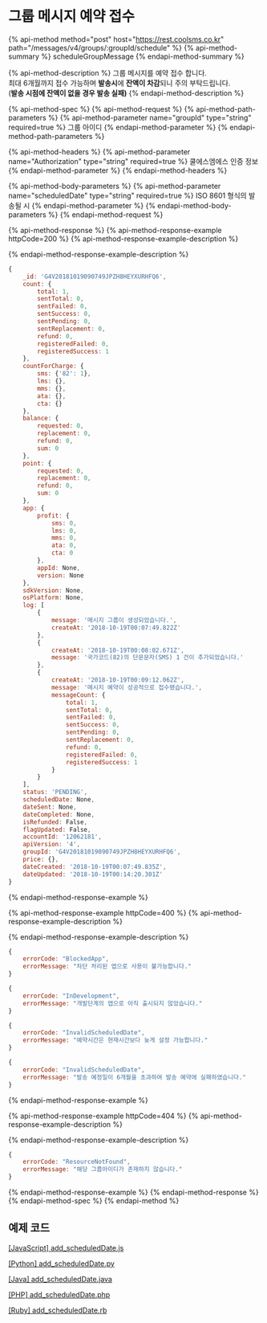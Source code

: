 # 그룹 메시지 예약 접수

{% api-method method="post" host="https://rest.coolsms.co.kr" path="/messages/v4/groups/:groupId/schedule" %}
{% api-method-summary %}
scheduleGroupMessage
{% endapi-method-summary %}

{% api-method-description %}
그룹 메시지를 예약 접수 합니다.  
최대 6개월까지 접수 가능하며 **발송시**에 **잔액이 차감**되니 주의 부탁드립니다.  
\(**발송 시점에 잔액이 없을 경우 발송 실패\)**
{% endapi-method-description %}

{% api-method-spec %}
{% api-method-request %}
{% api-method-path-parameters %}
{% api-method-parameter name="groupId" type="string" required=true %}
그룹 아이디
{% endapi-method-parameter %}
{% endapi-method-path-parameters %}

{% api-method-headers %}
{% api-method-parameter name="Authorization" type="string" required=true %}
쿨에스엠에스 인증 정보
{% endapi-method-parameter %}
{% endapi-method-headers %}

{% api-method-body-parameters %}
{% api-method-parameter name="scheduledDate" type="string" required=true %}
ISO 8601 형식의 발송될 시
{% endapi-method-parameter %}
{% endapi-method-body-parameters %}
{% endapi-method-request %}

{% api-method-response %}
{% api-method-response-example httpCode=200 %}
{% api-method-response-example-description %}

{% endapi-method-response-example-description %}

```javascript
{
    _id: 'G4V20181019090749JPZH8HEYXURHFQ6', 
    count: {
        total: 1,
        sentTotal: 0,
        sentFailed: 0,
        sentSuccess: 0,
        sentPending: 0,
        sentReplacement: 0,
        refund: 0,
        registeredFailed: 0,
        registeredSuccess: 1
    },
    countForCharge: {
        sms: {'82': 1},
        lms: {},
        mms: {},
        ata: {},
        cta: {}
    },
    balance: {
        requested: 0,
        replacement: 0,
        refund: 0,
        sum: 0
    },
    point: {
        requested: 0,
        replacement: 0,
        refund: 0,
        sum: 0
    },
    app: {
        profit: {
            sms: 0,
            lms: 0,
            mms: 0,
            ata: 0,
            cta: 0
        },
        appId: None,
        version: None
    },
    sdkVersion: None,
    osPlatform: None,
    log: [
        {
            message: '메시지 그룹이 생성되었습니다.',
            createAt: '2018-10-19T00:07:49.822Z'
        },
        {
            createAt: '2018-10-19T00:08:02.671Z', 
            message: '국가코드(82)의 단문문자(SMS) 1 건이 추가되었습니다.'
        },
        {
            createAt: '2018-10-19T00:09:12.062Z',
            message: '메시지 예약이 성공적으로 접수됐습니다.',
            messageCount: {
                total: 1,
                sentTotal: 0,
                sentFailed: 0,
                sentSuccess: 0,
                sentPending: 0,
                sentReplacement: 0,
                refund: 0,
                registeredFailed: 0,
                registeredSuccess: 1
            }
        }
    ],
    status: 'PENDING',
    scheduledDate: None,
    dateSent: None,
    dateCompleted: None,
    isRefunded: False,
    flagUpdated: False,
    accountId: '12062181',
    apiVersion: '4',
    groupId: 'G4V20181019090749JPZH8HEYXURHFQ6',
    price: {},
    dateCreated: '2018-10-19T00:07:49.835Z',
    dateUpdated: '2018-10-19T00:14:20.301Z'
}
```
{% endapi-method-response-example %}

{% api-method-response-example httpCode=400 %}
{% api-method-response-example-description %}

{% endapi-method-response-example-description %}

```javascript
{
    errorCode: "BlockedApp",
    errorMessage: "차단 처리된 앱으로 사용이 불가능합니다."
}

{
    errorCode: "InDevelopment",
    errorMessage: "개발단계의 앱으로 아직 출시되지 않았습니다."
}

{
    errorCode: "InvalidScheduledDate",
    errorMessage: "예약시간은 현재시간보다 늦게 설정 가능합니다."
}

{
    errorCode: "InvalidScheduledDate",
    errorMessage: "발송 예정일이 6개월을 초과하여 발송 예약에 실패하였습니다."
}
```
{% endapi-method-response-example %}

{% api-method-response-example httpCode=404 %}
{% api-method-response-example-description %}

{% endapi-method-response-example-description %}

```javascript
{
    errorCode: "ResourceNotFound",
    errorMessage: "해당 그룹아이디가 존재하지 않습니다."
}
```
{% endapi-method-response-example %}
{% endapi-method-response %}
{% endapi-method-spec %}
{% endapi-method %}

## 예제 코드

[\[JavaScript\] add\_scheduledDate.js](https://github.com/coolsms/coolsms-v4-examples/blob/master/javascript/add_scheduledDate.js)

[\[Python\] add\_scheduledDate.py](https://github.com/coolsms/coolsms-v4-examples/blob/master/python/group/)

[\[Java\] add\_scheduledDate.java](https://github.com/coolsms/coolsms-v4-examples/tree/master/java)

[\[PHP\] add\_scheduledDate.php](https://github.com/coolsms/coolsms-v4-examples/blob/master/php/add_scheduledDate.php)

[\[Ruby\] add\_scheduledDate.rb](https://github.com/coolsms/coolsms-v4-examples/blob/master/ruby/add_scheduledDate.rb)

